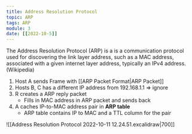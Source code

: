 ```yaml
---
title: Address Resolution Protocol
topic: ARP
tags: ARP
module: 3
date: [[2022-10-5]]
---
```


The Address Resolution Protocol (ARP) is a is a communication protocol used for discovering the link layer address, such as a MAC address, associated with a given internet layer address, typically an IPv4 address. (Wikipedia)
1. Host A sends Frame with [[ARP Packet Format|ARP Packet]]
2. Hosts B, C has a different IP address from 192.168.1.1 => ignore
3. R creates a ARP reply packet
    - Fills in MAC address in ARP packet and sends back
4. A caches IP-to-MAC address pair in **ARP table**
    - ARP table contains IP to MAC and a TTL column for the pair

![[Address Resolution Protocol 2022-10-11 12.24.51.excalidraw|700]]
